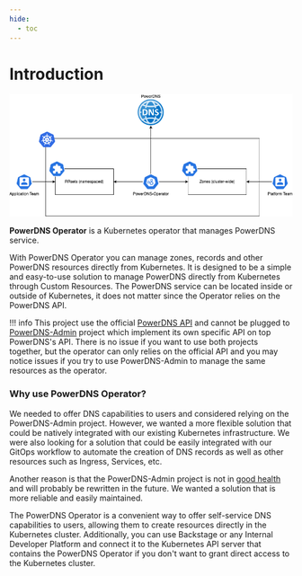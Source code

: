 ```yaml
---
hide:
  - toc
---
```


# Introduction

![high-level](./assets/diagrams-high-level-simple.png)

**PowerDNS Operator** is a Kubernetes operator that manages PowerDNS service.

With PowerDNS Operator you can manage zones, records and other PowerDNS resources directly from Kubernetes. It is designed to be a simple and easy-to-use solution to manage PowerDNS directly from Kubernetes through Custom Resources. The PowerDNS service can be located inside or outside of Kubernetes, it does not matter since the Operator relies on the PowerDNS API.

!!! info
    This project use the official [PowerDNS API](https://doc.powerdns.com/authoritative/http-api/) and cannot be plugged to [PowerDNS-Admin](https://github.com/PowerDNS-Admin/PowerDNS-Admin) project which implement its own specific API on top PowerDNS's API. There is no issue if you want to use both projects together, but the operator can only relies on the official API and you may notice issues if you try to use PowerDNS-Admin to manage the same resources as the operator.

### Why use PowerDNS Operator?

We needed to offer DNS capabilities to users and considered relying on the PowerDNS-Admin project. However, we wanted a more flexible solution that could be natively integrated with our existing Kubernetes infrastructure. We were also looking for a solution that could be easily integrated with our GitOps workflow to automate the creation of DNS records as well as other resources such as Ingress, Services, etc.

Another reason is that the PowerDNS-Admin project is not in [good health](https://github.com/PowerDNS-Admin/PowerDNS-Admin/discussions/1708) and will probably be rewritten in the future. We wanted a solution that is more reliable and easily maintained.

The PowerDNS Operator is a convenient way to offer self-service DNS capabilities to users, allowing them to create resources directly in the Kubernetes cluster. Additionally, you can use Backstage or any Internal Developer Platform and connect it to the Kubernetes API server that contains the PowerDNS Operator if you don't want to grant direct access to the Kubernetes cluster.
